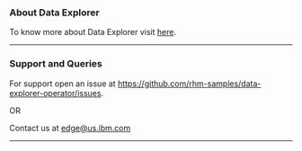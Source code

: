 ### About Data Explorer

To know more about Data Explorer visit [here](https://github.com/rhm-samples/data-explorer-operator/wiki/Data-Explorer-Operator).

***

### Support and Queries

For support open an issue at <https://github.com/rhm-samples/data-explorer-operator/issues>.
 
 OR

Contact us at <edge@us.ibm.com>
***
